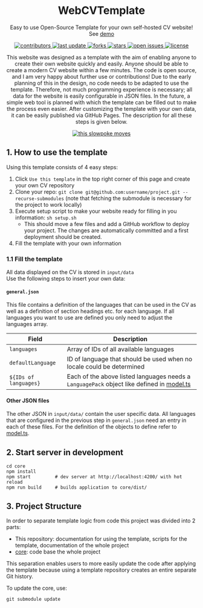 [//]: # (Design from: https://github.com/Louis3797/awesome-readme-template)
<div align="center">
  <!-- <img src="assets/logo.png" alt="logo" width="200" height="auto" /> -->
  <h1>WebCVTemplate</h1>

  <p>
    Easy to use Open-Source Template for your own self-hosted CV website! See <a href="https://axherrm.github.io/CV/" target="_blank">demo</a>
  </p>

  <!-- Badges -->
  <p>
    <a href="https://github.com/axherrm/WebCVTemplate-core/graphs/contributors">
      <img src="https://img.shields.io/github/contributors/axherrm/WebCVTemplate-core" alt="contributors" />
    </a>
    <a href="">
      <img src="https://img.shields.io/github/last-commit/axherrm/WebCVTemplate-core" alt="last update" />
    </a>
    <a href="https://github.com/axherrm/WebCVTemplate-core/network/members">
      <img src="https://img.shields.io/github/forks/axherrm/WebCVTemplate-core" alt="forks" />
    </a>
    <a href="https://github.com/axherrm/WebCVTemplate/stargazers">
      <img src="https://img.shields.io/github/stars/axherrm/WebCVTemplate" alt="stars" />
    </a>
    <a href="https://github.com/axherrm/WebCVTemplate-core/issues/">
      <img src="https://img.shields.io/github/issues/axherrm/WebCVTemplate-core" alt="open issues" />
    </a>
    <a href="https://github.com/axherrm/WebCVTemplate/blob/master/LICENSE">
      <img src="https://img.shields.io/github/license/axherrm/WebCVTemplate.svg" alt="license" />
    </a>
  </p>

  <p>
    This website was designed as a template with the aim of enabling anyone to create their own website quickly and easily. 
    Anyone should be able to create a modern CV website within a few minutes. 
    The code is open source, and I am very happy about further use or contributions! 
    Due to the early planning of this in the design, no code needs to be adapted to use the template. 
    Therefore, not much programming experience is necessary; all data for the website is easily configurable in JSON files. 
    In the future, a simple web tool is planned with which the template can be filled out to make the process even easier. 
    After customizing the template with your own data, it can be easily published via GitHub Pages. 
    The description for all these steps is given below.
  </p>
  <a href="https://axherrm.github.io/CV/" target="_blank">
    <img src="docs/demo.gif" alt="this slowpoke moves" />
  </a>
</div>

## 1. How to use the template

Using this template consists of 4 easy steps:

 1. Click `Use this template` in the top right corner of this page and create your own CV repository
 2. Clone your repo: `git clone git@github.com:username/project.git --recurse-submodules` (note that fetching the submodule is necessary for the project to work locally)
 3. Execute setup script to make your website ready for filling in you information: `sh setup.sh`
    - This should move a few files and add a GitHub workflow to deploy your project. 
      The changes are automatically committed and a first deployment should be created.
 4. Fill the template with your own information

### 1.1 Fill the template

All data displayed on the CV is stored in `input/data`  
Use the following steps to insert your own data:

#### `general.json`

This file contains a definition of the languages that can be used in the CV as well as a definition of section headings etc. for each language.
If all languages you want to use are defined you only need to adjust the languages array.

| Field                 | Description                                                                                 |
|-----------------------|---------------------------------------------------------------------------------------------|
| `languages`           | Array of IDs of all available languages                                                     |
| `defaultLanguage`     | ID of language that should be used when no locale could be determined                       |
| `${IDs of languages}` | Each of the above listed languages needs a `LanguagePack` object like defined in [model.ts] |
 
#### Other JSON files

The other JSON in `input/data/` contain the user specific data.
All languages that are configured in the previous step in `general.json` need an entry in each of these files.
For the definition of the objects to define refer to [model.ts].
 

## 2. Start server in development

```shell
cd core
npm install
npm start         # dev server at http://localhost:4200/ with hot reload
npm run build     # builds application to core/dist/
```

## 3. Project Structure

In order to separate template logic from code this project was divided into 2 parts:
 - This repository: documentation for using the template, scripts for the template, documentation of the whole project
 - [core]: code base the whole project

This separation enables users to more easily update the code after applying the template because using a template repository creates an entire separate Git history.

To update the core, use:
```shell
git submodule update
```

[core]: https://github.com/axherrm/WebCVTemplate-core
[model.ts]: core/src/app/data/model.ts
